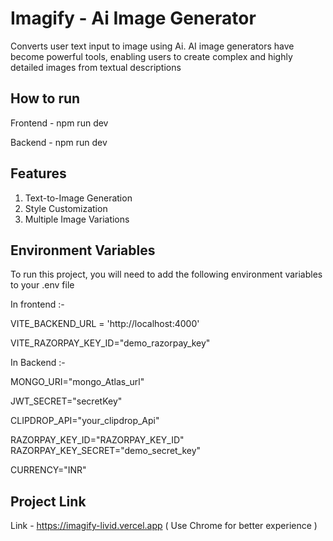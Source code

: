 
# Imagify - Ai Image Generator

Converts user text input to image using Ai.
AI image generators have become powerful tools, enabling users to create complex and highly detailed images from textual descriptions

## How to run

Frontend - npm run dev

Backend - npm run dev




## Features

1. Text-to-Image Generation
2. Style Customization
3. Multiple Image Variations
## Environment Variables

To run this project, you will need to add the following environment variables to your .env file

In frontend :-

VITE_BACKEND_URL = 'http://localhost:4000'

VITE_RAZORPAY_KEY_ID="demo_razorpay_key"

In Backend :-

MONGO_URI="mongo_Atlas_url"

JWT_SECRET="secretKey"

CLIPDROP_API="your_clipdrop_Api"

RAZORPAY_KEY_ID="RAZORPAY_KEY_ID"
RAZORPAY_KEY_SECRET="demo_secret_key"

CURRENCY="INR"

## Project Link ##
Link - https://imagify-livid.vercel.app  ( Use Chrome for better experience )


